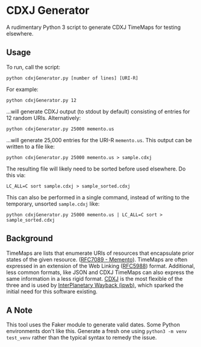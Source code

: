 # CDXJ Generator

A rudimentary Python 3 script to generate CDXJ TimeMaps for testing elsewhere. 

## Usage

To run, call the script:

    python cdxjGenerator.py [number of lines] [URI-R]
    
For example:

    python cdxjGenerator.py 12
    
...will generate CDXJ output (to stdout by default) consisting of entries for 12 random URIs. Alternatively:

    python cdxjGenerator.py 25000 memento.us
    
...will generate 25,000 entries for the URI-R `memento.us`. This output can be written to a file like:

    python cdxjGenerator.py 25000 memento.us > sample.cdxj

The resulting file will likely need to be sorted before used elsewhere. Do this via:

    LC_ALL=C sort sample.cdxj > sample_sorted.cdxj

This can also be performed in a single command, instead of writing to the temporary, unsorted `sample.cdxj` like:

    python cdxjGenerator.py 25000 memento.us | LC_ALL=C sort > sample_sorted.cdxj

## Background
TimeMaps are lists that enumerate URIs of resources that encapsulate prior states of the given resource. ([RFC7089 - Memento](https://tools.ietf.org/html/rfc7089)). TimeMaps are often expressed in an extension of the Web Linking ([RFC5988](https://tools.ietf.org/html/rfc5988)) format. Additional, less common formats, like JSON and CDXJ TimeMaps can also express the same information in a less rigid format. [CDXJ](https://github.com/oduwsdl/ORS/wiki/CDXJ) is the most flexible of the three and is used by [InterPlanetary Wayback (ipwb)](https://github.com/oduwsdl/ipwb), which sparked the initial need for this software existing.

## A Note
This tool uses the Faker module to generate valid dates. Some Python environments don't like this. Generate a fresh one using `python3 -m venv test_venv` rather than the typical syntax to remedy the issue.
